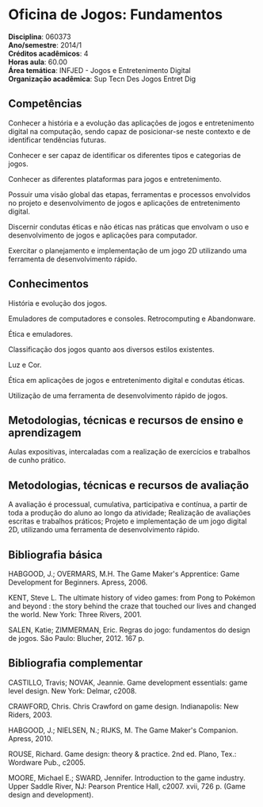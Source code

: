 # Oficina de Jogos: Fundamentos

**Disciplina**:   060373  
**Ano/semestre**:  2014/1  
**Créditos acadêmicos**: 4  
**Horas aula**: 60.00  
**Área temática**:  INFJED - Jogos e Entretenimento Digital  
**Organização acadêmica**: Sup Tecn Des Jogos Entret Dig  

## Competências

Conhecer a história e a evolução das aplicações de jogos e entretenimento digital na computação, sendo capaz de posicionar-se neste contexto e de identificar tendências futuras.

Conhecer e ser capaz de identificar os diferentes tipos e categorias de jogos.

Conhecer as diferentes plataformas para jogos e entretenimento.

Possuir uma visão global das etapas, ferramentas e processos envolvidos no projeto e desenvolvimento de jogos e aplicações de entretenimento digital.

Discernir condutas éticas e não éticas nas práticas que envolvam o uso e desenvolvimento de jogos e aplicações para computador.

Exercitar o planejamento e implementação de um jogo 2D utilizando uma ferramenta de desenvolvimento rápido.


## Conhecimentos

História e evolução dos jogos.

Emuladores de computadores e consoles. Retrocomputing e Abandonware.

Ética e emuladores.

Classificação dos jogos quanto aos diversos estilos existentes.

Luz e Cor.

Ética em aplicações de jogos e entretenimento digital e condutas éticas.

Utilização de uma ferramenta de desenvolvimento rápido de jogos.


## Metodologias, técnicas e recursos de ensino e aprendizagem
Aulas expositivas, intercaladas com a realização de exercícios e trabalhos de cunho prático.


## Metodologias, técnicas e recursos de avaliação
A avaliação é processual, cumulativa, participativa e contínua, a partir de toda a produção do aluno ao longo da atividade; Realização de avaliações escritas e trabalhos práticos; Projeto e implementação de um jogo digital 2D, utilizando uma ferramenta de desenvolvimento rápido.


## Bibliografia básica

HABGOOD, J.; OVERMARS, M.H. The Game Maker's Apprentice: Game Development for Beginners. Apress, 2006.

KENT, Steve L. The ultimate history of video games: from Pong to Pokémon and beyond : the story behind the craze that touched our lives and changed the world. New York: Three Rivers, 2001.

SALEN, Katie; ZIMMERMAN, Eric. Regras do jogo: fundamentos do design de jogos. São Paulo: Blucher, 2012. 167 p.


## Bibliografia complementar
CASTILLO, Travis; NOVAK, Jeannie. Game development essentials: game level design. New York: Delmar, c2008.

CRAWFORD, Chris. Chris Crawford on game design. Indianapolis: New Riders, 2003.

HABGOOD, J.; NIELSEN, N.; RIJKS, M. The Game Maker's Companion. Apress, 2010.

ROUSE, Richard. Game design: theory & practice. 2nd ed. Plano, Tex.: Wordware Pub., c2005.

MOORE, Michael E.; SWARD, Jennifer. Introduction to the game industry. Upper Saddle River, NJ: Pearson Prentice Hall, c2007. xvii, 726 p. (Game design and development).